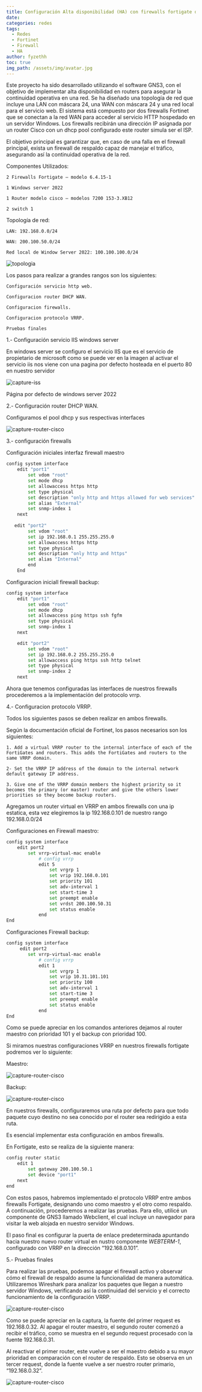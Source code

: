 ```yaml
---
title: Configuración Alta disponibilidad (HA) con firewalls fortigate de fortinet.
date: 
categories: redes 
tags:
  - Redes
  - Fortinet
  - Firewall
  - HA
author: fyzethh
toc: true
img_path: /assets/img/avatar.jpg
---
```


Este proyecto ha sido desarrollado utilizando el software GNS3, con el objetivo de implementar alta disponibilidad en routers para asegurar la continuidad operativa en una red. 
Se ha diseñado una topología de red que incluye una LAN con máscara 24, una WAN con máscara 24 y una red local para el servicio web. El sistema está compuesto por dos firewalls Fortinet que se conectan a la red WAN para acceder al servicio HTTP hospedado en un servidor Windows. 
Los firewalls recibirán una dirección IP asignada por un router Cisco con un dhcp pool configurado este router simula ser el ISP. 

El objetivo principal es garantizar que, en caso de una falla en el firewall principal, exista un firewall de respaldo capaz de manejar el tráfico, asegurando así la continuidad operativa de la red. 

Componentes Utilizados: 

    2 Firewalls Fortigate – modelo 6.4.15-1 

    1 Windows server 2022  

    1 Router modelo cisco – modelos 7200 153-3.XB12 

    2 switch 1

Topología de red: 

    LAN: 192.168.0.0/24 

    WAN: 200.100.50.0/24 

    Red local de Window Server 2022: 100.100.100.0/24 


![topologia](/assets/img/captures/vrrp-fortigate/1.png)


Los pasos para realizar a grandes rangos son los siguientes: 

    Configuración servicio http web. 

    Configuracion router DHCP WAN. 

    Configuracion firewalls. 

    Configuracion protocolo VRRP. 

    Pruebas finales 

1.- Configuración servicio IIS windows server 

En windows server se configuro el servicio IIS que es el servicio de propietario de microsoft como se puede ver en la imagen al activar el servicio iis nos viene con una pagina por defecto hosteada en el puerto 80 en nuestro servidor 

![capture-iss](/assets/img/captures/vrrp-fortigate/Screenshot%20from%202024-07-15%2020-14-42.png)
 

Página por defecto de windows server 2022 

2.-  Configuración router DHCP WAN. 

Configuramos el pool dhcp y sus respectivas interfaces 

 ![capture-router-cisco](/assets/img/captures/vrrp-fortigate/Screenshot%20from%202024-07-15%2020-16-16.png)


3.- configuración firewalls 

Configuración iniciales interfaz firewall maestro 

```bash
config system interface 
    edit "port1"
        set vdom "root" 
        set mode dhcp 
        set allowaccess https http 
        set type physical 
        set description "only http and https allowed for web services" 
        set alias "External" 
        set snmp-index 1 
    next 
 
   edit "port2" 
        set vdom "root" 
        set ip 192.168.0.1 255.255.255.0 
        set allowaccess https http 
        set type physical 
        set description "only http and https" 
        set alias "Internal" 
        end 
    End
```
Configuracion iniciall firewall backup: 
```bash
config system interface 
    edit "port1" 
        set vdom "root"
        set mode dhcp 
        set allowaccess ping https ssh fgfm 
        set type physical 
        set snmp-index 1 
    next 

    edit "port2" 
        set vdom "root"
        set ip 192.168.0.2 255.255.255.0 
        set allowaccess ping https ssh http telnet 
        set type physical 
        set snmp-index 2 
    next 
```

 
Ahora que tenemos configuradas las interfaces de nuestros firewalls procederemos a la implementación del protocolo vrrp. 

 

4.- Configuracion protocolo VRRP.   

Todos los siguientes pasos se deben realizar en ambos firewalls. 

Según la documentación oficial de Fortinet, los pasos necesarios son los siguientes: 

    1. Add a virtual VRRP router to the internal interface of each of the FortiGates and routers. This adds the FortiGates and routers to the same VRRP domain. 

    2- Set the VRRP IP address of the domain to the internal network default gateway IP address. 

    3. Give one of the VRRP domain members the highest priority so it becomes the primary (or master) router and give the others lower priorities so they become backup routers. 

Agregamos un router virtual en VRRP en ambos firewalls con una ip estatica, esta vez elegiremos la ip 192.168.0.101 de nuestro rango 192.168.0.0/24 

Configuraciones en Firewall maestro: 
```bash
config system interface 
    edit port2 
        set vrrp-virtual-mac enable  
            # config vrrp 
            edit 5 
                set vrgrp 1 
                set vrip 192.168.0.101 
                set priority 101 
                set adv-interval 1 
                set start-time 3   
                set preempt enable  
                set vrdst 200.100.50.31  
                set status enable             
            end 
End 
```



Configuraciones Firewall backup: 
```bash
config system interface 
     edit port2 
        set vrrp-virtual-mac enable 
            # config vrrp 
            edit 1 
                set vrgrp 1            
                set vrip 10.31.101.101 
                set priority 100 
                set adv-interval 1 
                set start-time 3          
                set preempt enable        
                set status enable 
            end 
End 
```

Como se puede apreciar en los comandos anteriores dejamos al router maestro con prioridad 101 y el backup con prioridad 100. 

Si miramos nuestras configuraciones VRRP en nuestros firewalls fortigate podremos ver lo siguiente: 

Maestro: 

 ![capture-router-cisco](/assets/img/captures/vrrp-fortigate/Screenshot%20from%202024-07-15%2020-16-48.png)

 

Backup:

 ![capture-router-cisco](/assets/img/captures/vrrp-fortigate/Screenshot%20from%202024-07-15%2020-17-01.png)

 

En nuestros firewalls, configuraremos una ruta por defecto para que todo paquete cuyo destino no sea conocido por el router sea redirigido a esta ruta.  

Es esencial implementar esta configuración en ambos firewalls.  

En Fortigate, esto se realiza de la siguiente manera: 
```bash
config router static 
    edit 1
        set gateway 200.100.50.1 
        set device "port1" 
    next 
end 
```
Con estos pasos, habremos implementado el protocolo VRRP entre ambos firewalls Fortigate, designando uno como maestro y el otro como respaldo. A continuación, procederemos a realizar las pruebas. Para ello, utilicé un componente de GNS3 llamado Webclient, el cual incluye un navegador para visitar la web alojada en nuestro servidor Windows. 

El paso final es configurar la puerta de enlace predeterminada apuntando hacia nuestro nuevo router virtual en nustro componente *WEBTERM-1*, configurado con VRRP en la dirección “192.168.0.101”. 

 
5.- Pruebas finales 

Para realizar las pruebas, podemos apagar el firewall activo y observar cómo el firewall de respaldo asume la funcionalidad de manera automática. Utilizaremos Wireshark para analizar los paquetes que llegan a nuestro servidor Windows, verificando así la continuidad del servicio y el correcto funcionamiento de la configuración VRRP. 
 

![capture-router-cisco](/assets/img/captures/vrrp-fortigate/Screenshot%20from%202024-07-15%2020-17-21.png)

 
Como se puede apreciar en la captura, la fuente del primer request es 192.168.0.32. Al apagar el router maestro, el segundo router comenzó a recibir el tráfico, como se muestra en el segundo request procesado con la fuente 192.168.0.31. 

Al reactivar el primer router, este vuelve a ser el maestro debido a su mayor prioridad en comparación con el router de respaldo. Esto se observa en un tercer request, donde la fuente vuelve a ser nuestro router primario, “192.168.0.32”. 

![capture-router-cisco](/assets/img/captures/vrrp-fortigate/Screenshot%20from%202024-07-15%2020-17-36.png)
